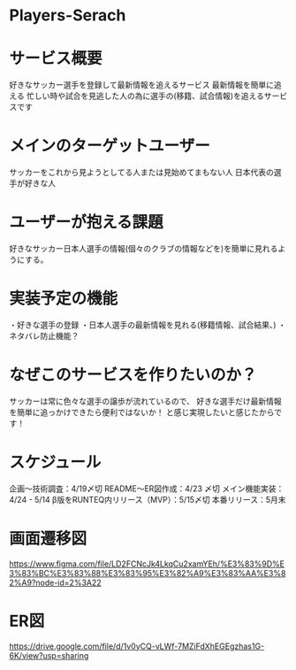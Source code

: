 # Players-Serach
# サービス概要
好きなサッカー選手を登録して最新情報を追えるサービス
最新情報を簡単に追える
忙しい時や試合を見逃した人の為に選手の(移籍、試合情報)を追えるサービスです

# メインのターゲットユーザー
サッカーをこれから見ようとしてる人または見始めてまもない人
日本代表の選手が好きな人

# ユーザーが抱える課題
好きなサッカー日本人選手の情報(個々のクラブの情報などを)を簡単に見れるようにする。

# 実装予定の機能
・好きな選手の登録
・日本人選手の最新情報を見れる(移籍情報、試合結果、)
・ネタバレ防止機能？

# なぜこのサービスを作りたいのか？
サッカーは常に色々な選手の譲歩が流れているので、
好きな選手だけ最新情報を簡単に追っかけできたら便利ではないか！
と感じ実現したいと感じたからです！

# スケジュール
企画〜技術調査：4/19〆切
README〜ER図作成：4/23 〆切
メイン機能実装：4/24 - 5/14
β版をRUNTEQ内リリース（MVP）：5/15〆切
本番リリース：5月末

# 画面遷移図
https://www.figma.com/file/LD2FCNcJk4LkqCu2xamYEh/%E3%83%9D%E3%83%BC%E3%83%88%E3%83%95%E3%82%A9%E3%83%AA%E3%82%A9?node-id=2%3A22

# ER図
https://drive.google.com/file/d/1v0yCQ-vLWf-7MZiFdXhEGEgzhas1G-6K/view?usp=sharing